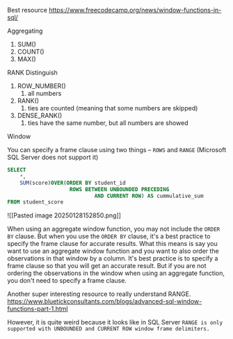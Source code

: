Best resource https://www.freecodecamp.org/news/window-functions-in-sql/


Aggregating
1. SUM()
2. COUNT()
3. MAX()



RANK
Distinguish
1. ROW_NUMBER()
	1. all numbers
2. RANK()
	1. ties are counted (meaning that some numbers are skipped)
3. DENSE_RANK()
	1. ties have the same number, but all numbers are showed


Window

You can specify a frame clause using two things – `ROWS` and `RANGE` (Microsoft SQL Server does not support it)

```sql
SELECT
    *,
    SUM(score)OVER(ORDER BY student_id
				    ROWS BETWEEN UNBOUNDED PRECEDING 
						    AND CURRENT ROW) AS cummulative_sum
FROM student_score
```


![[Pasted image 20250128152850.png]]

When using an aggregate window function, you may not include the `ORDER BY` clause. But when you use the `ORDER BY` clause, it's a best practice to specify the frame clause for accurate results. What this means is say you want to use an aggregate window function and you want to also order the observations in that window by a column. It's best practice is to specify a frame clause so that you will get an accurate result. But if you are not ordering the observations in the window when using an aggregate function, you don't need to specify a frame clause.


Another super interesting resource to really understand RANGE.
https://www.bluetickconsultants.com/blogs/advanced-sql-window-functions-part-1.html

However, it is quite weird because it looks like in SQL Server `RANGE is only supported with UNBOUNDED and CURRENT ROW window frame delimiters.`







